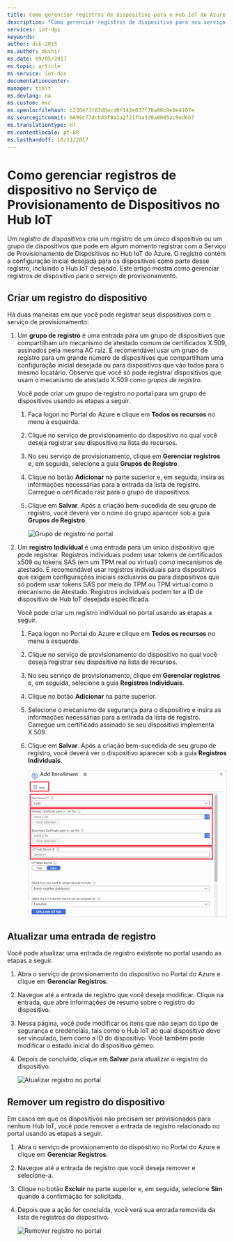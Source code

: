 ```yaml
---
title: Como gerenciar registros de dispositivo para o Hub IoT do Azure | Microsoft Docs
description: "Como gerenciar registros de dispositivo para seu serviço DPS no Portal do Azure"
services: iot-dps
keywords: 
author: dsk-2015
ms.author: dkshir
ms.date: 09/05/2017
ms.topic: article
ms.service: iot-dps
documentationcenter: 
manager: timlt
ms.devlang: na
ms.custom: mvc
ms.openlocfilehash: c230e73f83d8acd0f142e037f70a80c9e0e4107e
ms.sourcegitcommit: 6699c77dcbd5f8a1a2f21fba3d0a0005ac9ed6b7
ms.translationtype: HT
ms.contentlocale: pt-BR
ms.lasthandoff: 10/11/2017
---
```

# <a name="how-to-manage-device-enrollments-in-the-iot-hub-device-provisioning-service"></a>Como gerenciar registros de dispositivo no Serviço de Provisionamento de Dispositivos no Hub IoT

Um *registro de dispositivos* cria um registro de um único dispositivo ou um grupo de dispositivos que pode em algum momento registrar com o Serviço de Provisionamento de Dispositivos no Hub IoT do Azure. O registro contém a configuração inicial desejada para os dispositivos como parte desse registro, incluindo o Hub IoT desejado. Este artigo mostra como gerenciar registros de dispositivo para o serviço de provisionamento.


## <a name="create-a-device-enrollment"></a>Criar um registro do dispositivo

Há duas maneiras em que você pode registrar seus dispositivos com o serviço de provisionamento:

1. Um **grupo de registro** é uma entrada para um grupo de dispositivos que compartilham um mecanismo de atestado comum de certificados X.509, assinados pela mesma AC raiz. É recomendável usar um grupo de registro para um grande número de dispositivos que compartilham uma configuração inicial desejada ou para dispositivos que vão todos para o mesmo locatário. Observe que você só pode registrar dispositivos que usam o mecanismo de atestado X.509 como *grupos de registro*. 

    Você pode criar um grupo de registro no portal para um grupo de dispositivos usando as etapas a seguir.

    1. Faça logon no Portal do Azure e clique em **Todos os recursos** no menu à esquerda.
    2. Clique no serviço de provisionamento do dispositivo no qual você deseja registrar seu dispositivo na lista de recursos.
    3. No seu serviço de provisionamento, clique em **Gerenciar registros** e, em seguida, selecione a guia **Grupos de Registro**.
    4. Clique no botão **Adicionar** na parte superior e, em seguida, insira as informações necessárias para a entrada da lista de registro. Carregue o certificado raiz para o grupo de dispositivos. 
    5. Clique em **Salvar**. Após a criação bem-sucedida de seu grupo de registro, você deverá ver o nome do grupo aparecer sob a guia **Grupos de Registro**. 

        ![Grupo de registro no portal](./media/how-to-manage-enrollments/group-enrollment.png)

    
2. Um **registro Individual** é uma entrada para um único dispositivo que pode registrar. Registros individuais podem usar tokens de certificados x509 ou tokens SAS (em um TPM real ou virtual) como mecanismos de atestado. É recomendável usar registros individuais para dispositivos que exigem configurações iniciais exclusivas ou para dispositivos que só podem usar tokens SAS por meio do TPM ou TPM virtual como o mecanismo de Atestado. Registros individuais podem ter a ID de dispositivo de Hub IoT desejada especificada.

    Você pode criar um registro individual no portal usando as etapas a seguir. 

    1. Faça logon no Portal do Azure e clique em **Todos os recursos** no menu à esquerda.
    2. Clique no serviço de provisionamento do dispositivo no qual você deseja registrar seu dispositivo na lista de recursos.
    3. No seu serviço de provisionamento, clique em **Gerenciar registros** e, em seguida, selecione a guia **Registros Individuais**.
    4. Clique no botão **Adicionar** na parte superior. 
    5. Selecione o mecanismo de segurança para o dispositivo e insira as informações necessárias para a entrada da lista de registro. Carregue um certificado assinado se seu dispositivo implementa X.509. 
    6. Clique em **Salvar**. Após a criação bem-sucedida de seu grupo de registro, você deverá ver o dispositivo aparecer sob a guia **Registros Individuais**. 

        ![Registro individual no portal](./media/how-to-manage-enrollments/individual-enrollment.png)


## <a name="update-an-enrollment-entry"></a>Atualizar uma entrada de registro
Você pode atualizar uma entrada de registro existente no portal usando as etapas a seguir.

1. Abra o serviço de provisionamento do dispositivo no Portal do Azure e clique em **Gerenciar Registros**. 
2. Navegue até a entrada de registro que você deseja modificar. Clique na entrada, que abre informações de resumo sobre o registro do dispositivo. 
3. Nessa página, você pode modificar os itens que não sejam do tipo de segurança e credenciais, tais como o Hub IoT ao qual dispositivo deve ser vinculado, bem como a ID do dispositivo. Você também pode modificar o estado inicial do dispositivo gêmeo. 
4. Depois de concluído, clique em **Salvar** para atualizar o registro do dispositivo. 

    ![Atualizar registro no portal](./media/how-to-manage-enrollments/update-enrollment.png)


## <a name="remove-a-device-enrollment"></a>Remover um registro do dispositivo
Em casos em que os dispositivos não precisam ser provisionados para nenhum Hub IoT, você pode remover a entrada de registro relacionado no portal usando as etapas a seguir.

1. Abra o serviço de provisionamento do dispositivo no Portal do Azure e clique em **Gerenciar Registros**. 
2. Navegue até a entrada de registro que você deseja remover e selecione-a. 
3. Clique no botão **Excluir** na parte superior e, em seguida, selecione **Sim** quando a confirmação for solicitada. 
5. Depois que a ação for concluída, você verá sua entrada removida da lista de registros do dispositivo. 
 
    ![Remover registro no portal](./media/how-to-manage-enrollments/remove-enrollment.png)




